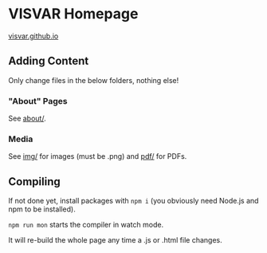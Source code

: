 # VISVAR Homepage

[visvar.github.io](https://visvar.github.io/)

## Adding Content

Only change files in the below folders, nothing else!

### "About" Pages

See [about/](./about/).

### Media

See [img/](./img/) for images (must be .png) and [pdf/](./pdf/) for PDFs.

## Compiling

If not done yet, install packages with `npm i` (you obviously need Node.js and npm to be installed).

`npm run mon` starts the compiler in watch mode.

It will re-build the whole page any time a .js or .html file changes.
